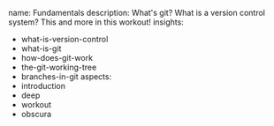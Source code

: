 name: Fundamentals
description: What's git? What is a version control system? This and more in this workout!
insights:
  - what-is-version-control
  - what-is-git
  - how-does-git-work
  - the-git-working-tree
  - branches-in-git
aspects:
  - introduction
  - deep
  - workout
  - obscura
 
